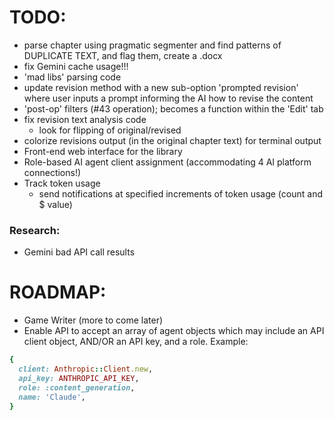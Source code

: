 # TODO:
- parse chapter using pragmatic segmenter and find patterns of DUPLICATE TEXT, and flag them, create a .docx
- fix Gemini cache usage!!!
- 'mad libs' parsing code
- update revision method with a new sub-option 'prompted revision' where user inputs a prompt informing the AI how to revise the content
- 'post-op' filters (#43 operation); becomes a function within the 'Edit' tab
- fix revision text analysis code
  - look for flipping of original/revised
- colorize revisions output (in the original chapter text) for terminal output
- Front-end web interface for the library
- Role-based AI agent client assignment (accommodating 4 AI platform connections!)
- Track token usage
  - send notifications at specified increments of token usage (count and $ value)

### Research:
- Gemini bad API call results

# ROADMAP:
- Game Writer (more to come later)
- Enable API to accept an array of agent objects which may include an API client object, AND/OR an API key, and a role. Example:

```ruby
{
  client: Anthropic::Client.new,
  api_key: ANTHROPIC_API_KEY,
  role: :content_generation,
  name: 'Claude',
}
```